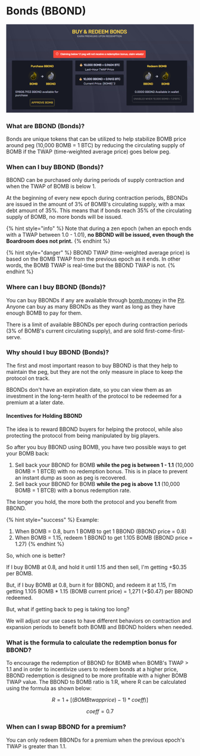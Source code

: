 # Bonds (BBOND)

![The "Pit", where you can interact with the protocol's bonding mechanism](<../.gitbook/assets/image (9) (1).png>)

### What are BBOND (Bonds)?

Bonds are unique tokens that can be utilized to help stabilize BOMB price around peg (10,000 BOMB = 1 BTC) by reducing the circulating supply of BOMB if the TWAP (time-weighted average price) goes below peg.

### When can I buy BBOND (Bonds)?

BBOND can be purchased only during periods of supply contraction and when the TWAP of BOMB is below 1.

At the beginning of every new epoch during contraction periods, BBONDs are issued in the amount of 3% of BOMB's circulating supply, with a max debt amount of 35%. This means that if bonds reach 35% of the circulating supply of BOMB, no more bonds will be issued.

{% hint style="info" %}
Note that during a zen epoch (when an epoch ends with a TWAP between 1.0 - 1.01), **no BBOND will be issued, even though the Boardroom does not print.**
{% endhint %}

{% hint style="danger" %}
BBOND TWAP (time-weighted average price) is based on the BOMB TWAP from the previous epoch as it ends. In other words, the BOMB TWAP is real-time but the BBOND TWAP is not.
{% endhint %}

### Where can I buy BBOND (Bonds)?

You can buy BBONDs if any are available through [bomb.money](https://app.bomb.money/bond) in the [Pit](https://app.bomb.money/bond). Anyone can buy as many BBONDs as they want as long as they have enough BOMB to pay for them.

There is a limit of available BBONDs per epoch during contraction periods (3% of BOMB's current  circulating supply), and are sold first-come-first-serve.

### Why should I buy BBOND (Bonds)?

The first and most important reason to buy BBOND is that they help to maintain the peg, but they are not the only measure in place to keep the protocol on track.&#x20;

BBONDs don't have an expiration date, so you can view them as an investment in the long-term health of the protocol to be redeemed for a premium at a later date.

#### Incentives for Holding BBOND

The idea is to reward BBOND buyers for helping the protocol, while also protecting the protocol from being manipulated by big players.

So after you buy BBOND using BOMB, you have two possible ways to get your BOMB back:

1. Sell back your BBOND for BOMB **while the peg is between 1 - 1.1** (10,000 BOMB = 1 BTCB) with no redemption bonus. This is in place to prevent an instant dump as soon as peg is recovered.
2. Sell back your BBOND for BOMB **while the peg is above 1.1** (10,000 BOMB = 1 BTCB) with a bonus redemption rate.

The longer you hold, the more both the protocol and you benefit from BBOND.

{% hint style="success" %}
Example:

1. When BOMB = 0.8, burn 1 BOMB to get 1 BBOND (BBOND price = 0.8)
2. When BOMB = 1.15, redeem 1 BBOND to get 1.105 BOMB (BBOND price = 1.27)&#x20;
{% endhint %}

So, which one is better?

If I buy BOMB at 0.8, and hold it until 1.15 and then sell, I'm getting +$0.35 per BOMB.

But, if I buy BOMB at 0.8, burn it for BBOND, and redeem it at 1.15, I'm getting 1.105 BOMB \* 1.15 (BOMB current price) = 1,271 (+$0.47) per BBOND redeemed.

But, what if getting back to peg is taking too long?

We will adjust our use cases to have different behaviors on contraction and expansion periods to benefit both BOMB and BBOND holders when needed.

### What is the formula to calculate the redemption bonus for BBOND?

To encourage the redemption of BBOND for BOMB when BOMB's TWAP > 1.1 and in order to incentivize users to redeem bonds at a higher price, BBOND redemption is designed to be more profitable with a higher BOMB TWAP value. The BBOND to BOMB ratio is 1:R, where R can be calculated using the formula as shown below:

$$
R=1+[(BOMBtwapprice)-1)*coeff)]
$$

$$
coeff = 0.7
$$

### When can I swap BBOND for a premium?

You can only redeem BBONDs for a premium when the previous epoch's TWAP is greater than 1.1.

